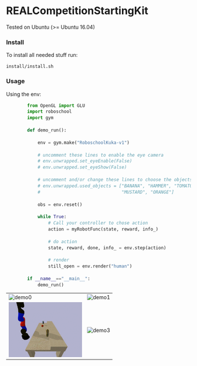 # REALCompetitionStartingKit
Tested on Ubuntu (>= Ubuntu 16.04)

### Install
To install all needed stuff run:

    install/install.sh

### Usage
Using the env:
```python
        from OpenGL import GLU
        import roboschool
        import gym

        def demo_run():
        
            env = gym.make("RoboschoolKuka-v1")
            
            # uncomment these lines to enable the eye camera
            # env.unwrapped.set_eyeEnable(False)
            # env.unwrapped.set_eyeShow(False)
            
            # uncomment and/or change these lines to choose the objects to use
            # env.unwrapped.used_objects = ["BANANA", "HAMMER", "TOMATO_SOUP_CAN", 
            #                               "MUSTARD", "ORANGE"]

            obs = env.reset()  
    
            while True:
                # Call your controller to chose action 
                action = myRobotFunc(state, reward, info_)
                
                # do action
                state, reward, done, info_ = env.step(action)
                
                # render
                still_open = env.render("human")
                             
        if __name__=="__main__":
            demo_run()
```

<TABLE " BORDER="0">
<TR>
<TD><img src="docs/figs/demo0.gif" alt="demo0" width="200"></TD>
<TD><img src="docs/figs/demo1.gif" alt="demo1" width="200"></TD>
</TR><TR>
<TD><img src="docs/figs/demo2.gif" alt="demo2" width="200"></TD>
<TD><img src="docs/figs/demo3.gif" alt="demo3" width="200"></TD>
</TR>
</TABLE>
